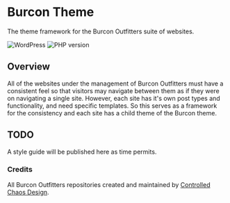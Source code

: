 # Burcon Theme

The theme framework for the Burcon Outfitters suite of websites.

![WordPress](https://img.shields.io/wordpress/v/akismet.svg?style=flat-square)
![PHP version](https://img.shields.io/php-eye/symfony/symfony.svg?style=flat-square)

## Overview

All of the websites under the management of Burcon Outfitters must have a consistent feel so that visitors may navigate between them as if they were on navigating a single site. However, each site has it's own post types and functionality, and need specific templates. So this serves as a framework for the consistency and each site has a child theme of the Burcon theme.

## TODO

A style guide will be published here as time permits.

### Credits

All Burcon Outfitters repositories created and maintained by [Controlled Chaos Design](https://github.com/ControlledChaos).